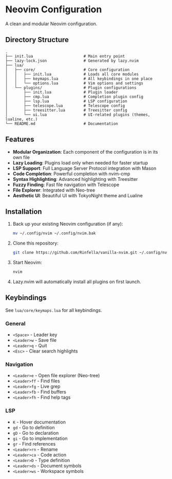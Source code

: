 # Neovim Configuration

A clean and modular Neovim configuration.

## Directory Structure

```
.
├── init.lua                      # Main entry point
├── lazy-lock.json                # Generated by lazy.nvim
├── lua/
│   ├── core/                     # Core configuration
│   │   ├── init.lua              # Loads all core modules
│   │   ├── keymaps.lua           # All keybindings in one place
│   │   └── options.lua           # Vim options and settings
│   └── plugins/                  # Plugin configurations
│       ├── init.lua              # Plugin loader
│       ├── cmp.lua               # Completion plugin config
│       ├── lsp.lua               # LSP configuration
│       ├── telescope.lua         # Telescope config
│       ├── treesitter.lua        # Treesitter config
│       └── ui.lua                # UI-related plugins (themes, lualine, etc.)
└── README.md                     # Documentation
```

## Features

- **Modular Organization**: Each component of the configuration is in its own file
- **Lazy Loading**: Plugins load only when needed for faster startup
- **LSP Support**: Full Language Server Protocol integration with Mason
- **Code Completion**: Powerful completion with nvim-cmp
- **Syntax Highlighting**: Advanced highlighting with Treesitter
- **Fuzzy Finding**: Fast file navigation with Telescope
- **File Explorer**: Integrated with Neo-tree
- **Aesthetic UI**: Beautiful UI with TokyoNight theme and Lualine

## Installation

1. Back up your existing Neovim configuration (if any):
   ```bash
   mv ~/.config/nvim ~/.config/nvim.bak
   ```

2. Clone this repository:
   ```bash
   git clone https://github.com/Rinfella/vanilla-nvim.git ~/.config/nvim
   ```

3. Start Neovim:
   ```bash
   nvim
   ```

4. Lazy.nvim will automatically install all plugins on first launch.

## Keybindings

See `lua/core/keymaps.lua` for all keybindings.

### General

- `<Space>` - Leader key
- `<Leader>w` - Save file
- `<Leader>q` - Quit
- `<Esc>` - Clear search highlights

### Navigation

- `<Leader>e` - Open file explorer (Neo-tree)
- `<Leader>ff` - Find files
- `<Leader>fg` - Live grep
- `<Leader>fb` - Find buffers
- `<Leader>fh` - Find help tags

### LSP

- `K` - Hover documentation
- `gd` - Go to definition
- `gD` - Go to declaration
- `gi` - Go to implementation
- `gr` - Find references
- `<Leader>rn` - Rename
- `<Leader>ca` - Code action
- `<Leader>D` - Type definition
- `<Leader>ds` - Document symbols
- `<Leader>ws` - Workspace symbols
